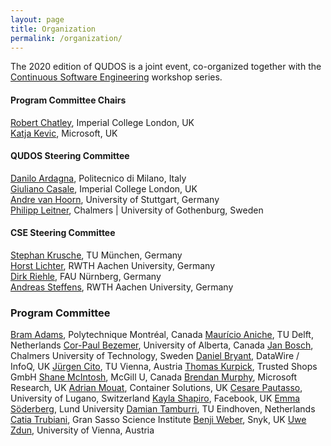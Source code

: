 ```yaml
---
layout: page
title: Organization
permalink: /organization/
---
```


The 2020 edition of QUDOS is a joint event, co-organized together with the [Continuous Software Engineering](https://cse2020.swc-rwth.de/) workshop series. 

#### Program Committee Chairs

[Robert Chatley](https://www.doc.ic.ac.uk/~rbc/), Imperial College London, UK  
[Katja Kevic](https://www.linkedin.com/in/katja-kevic-436b52a0/), Microsoft, UK

#### QUDOS Steering Committee

[Danilo Ardagna](http://ardagna.faculty.polimi.it/), Politecnico di Milano, Italy  
[Giuliano Casale](http://wp.doc.ic.ac.uk/gcasale/), Imperial College London, UK  
[Andre van Hoorn](https://www.iste.uni-stuttgart.de/institute/team/van-Hoorn/), University of Stuttgart, Germany  
[Philipp Leitner](http://www.chalmers.se/en/staff/Pages/philipp-leitner.aspx), Chalmers | University of Gothenburg, Sweden

#### CSE Steering Committee

[Stephan Krusche](https://www1.in.tum.de/lehrstuhl_1/index.php/people/362-stephan-krusche), TU München, Germany  
[Horst Lichter](https://www.swc.rwth-aachen.de/teammember/horst-lichter/), RWTH Aachen University, Germany  
[Dirk Riehle](https://osr.cs.fau.de/people/riehle-dirk/), FAU Nürnberg, Germany  
[Andreas Steffens](https://www.swc.rwth-aachen.de/teammember/andreas-steffens/), RWTH Aachen University, Germany

### Program Committee

[Bram Adams](http://mcis.polymtl.ca/bram.html), Polytechnique Montréal, Canada
[Maurício Aniche](https://www.mauricioaniche.com), TU Delft, Netherlands
[Cor-Paul Bezemer](https://apps.ualberta.ca/directory/person/bezemer), University of Alberta, Canada
[Jan Bosch](https://www.janbosch.com/), Chalmers University of Technology, Sweden
[Daniel Bryant](https://www.infoq.com/profile/Daniel-Bryant/), DataWire / InfoQ, UK
[Jürgen Cito](https://informatics.tuwien.ac.at/people/juergen-cito), TU Vienna, Austria
[Thomas Kurpick](https://www.linkedin.com/in/thomas-kurpick-32b176a3/), Trusted Shops GmbH
[Shane McIntosh](http://shanemcintosh.org/), McGill U, Canada
[Brendan Murphy](https://www.microsoft.com/en-us/research/people/bmurphy/), Microsoft Research, UK
[Adrian Mouat](https://www.linkedin.com/in/adrianmouat), Container Solutions, UK
[Cesare Pautasso](http://www.pautasso.info/), University of Lugano, Switzerland
[Kayla Shapiro](https://www.linkedin.com/in/kaylashapiro), Facebook, UK
[Emma Söderberg](http://cs.lth.se/emma-soderberg), Lund University
[Damian Tamburri](https://www.tue.nl/en/research/researchers/damian-tamburri/), TU Eindhoven, Netherlands
[Catia Trubiani](https://cs.gssi.it/catia.trubiani/), Gran Sasso Science Institute
[Benji Weber](https://benjiweber.co.uk/), Snyk, UK
[Uwe Zdun](https://cs.univie.ac.at/Uwe.Zdun/), University of Vienna, Austria